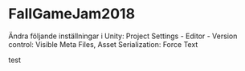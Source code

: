 # FallGameJam2018

Ändra följande inställningar i Unity:
Project Settings - Editor - Version control: Visible Meta Files, Asset Serialization: Force Text

test
